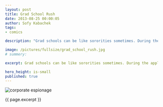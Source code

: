 ```yaml
---
layout: post
title: Grad School Rush
date: 2013-08-25 00:00:05
author: Sofy Kabachek
tags:
- comics

description: "Grad schools can be like sororities sometimes. During the application process they make you think they love you and want you there, but then comes the little envelope telling you there were better candidates out there."

image: /pictures/fullsize/grad_school_rush.jpg
# summery:

excerpt: Grad schools can be like sororities sometimes. During the application process they make you think they love you and want you there, but then comes the little envelope telling you there were better candidates out there.

hero_height: is-small
published: true
---
```


![corporate espionage]({{page.image}})

{{ page.excerpt }}
